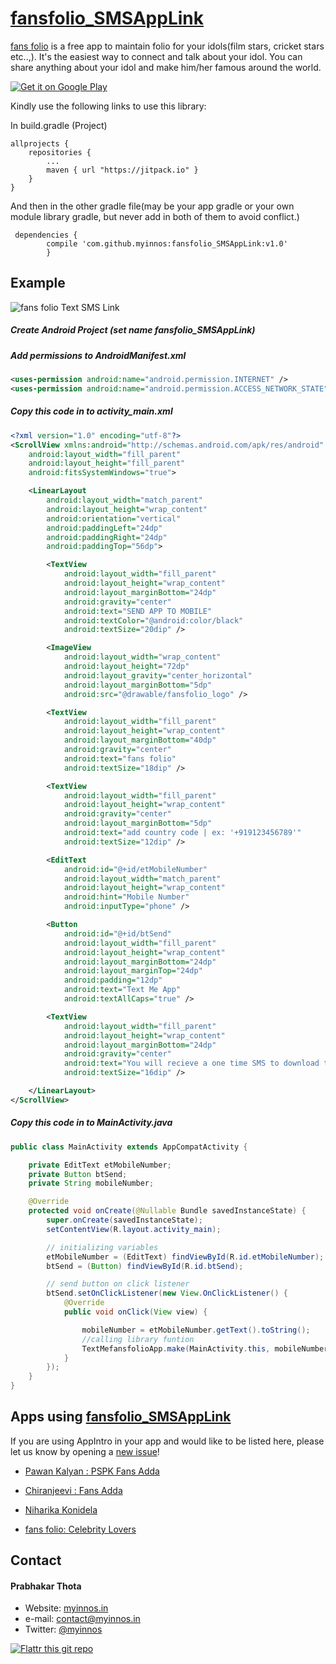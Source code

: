 # [fansfolio_SMSAppLink](https://myinnos.github.io/fansfolio_SMSAppLink/ "View Website - fansfolio_SMSAppLink")

[fans folio](https://ff.app.link/gt_get_app "fans folio Official Website") is a free app to maintain folio for your idols(film stars, cricket stars etc..,). It's the easiest way to connect and talk about your idol. You can share anything about your idol and make him/her famous around the world.

[![Get it on Google Play](https://raw.github.com/repat/README-template/master/googleplay.png)](https://ff.app.link/gt_get_app)

Kindly use the following links to use this library:

In build.gradle (Project)

	allprojects {
		repositories {
			...
			maven { url "https://jitpack.io" }
		}
	}
	
And then in the other gradle file(may be your app gradle or your own module library gradle, but never add in both of them to avoid conflict.)
	
	 dependencies {
	        compile 'com.github.myinnos:fansfolio_SMSAppLink:v1.0'
	        }

## Example

![fans folio Text SMS Link](https://s19.postimg.org/p452j3fz7/fansfolio_smsapp.png)

##### Create Android Project (set name fansfolio_SMSAppLink)

##### Add permissions to AndroidManifest.xml

```xml
<uses-permission android:name="android.permission.INTERNET" />
<uses-permission android:name="android.permission.ACCESS_NETWORK_STATE" />
```
##### Copy this code in to activity_main.xml

```xml
<?xml version="1.0" encoding="utf-8"?>
<ScrollView xmlns:android="http://schemas.android.com/apk/res/android"
    android:layout_width="fill_parent"
    android:layout_height="fill_parent"
    android:fitsSystemWindows="true">

    <LinearLayout
        android:layout_width="match_parent"
        android:layout_height="wrap_content"
        android:orientation="vertical"
        android:paddingLeft="24dp"
        android:paddingRight="24dp"
        android:paddingTop="56dp">

        <TextView
            android:layout_width="fill_parent"
            android:layout_height="wrap_content"
            android:layout_marginBottom="24dp"
            android:gravity="center"
            android:text="SEND APP TO MOBILE"
            android:textColor="@android:color/black"
            android:textSize="20dip" />

        <ImageView
            android:layout_width="wrap_content"
            android:layout_height="72dp"
            android:layout_gravity="center_horizontal"
            android:layout_marginBottom="5dp"
            android:src="@drawable/fansfolio_logo" />

        <TextView
            android:layout_width="fill_parent"
            android:layout_height="wrap_content"
            android:layout_marginBottom="40dp"
            android:gravity="center"
            android:text="fans folio"
            android:textSize="18dip" />

        <TextView
            android:layout_width="fill_parent"
            android:layout_height="wrap_content"
            android:gravity="center"
            android:layout_marginBottom="5dp"
            android:text="add country code | ex: '+919123456789'"
            android:textSize="12dip" />

        <EditText
            android:id="@+id/etMobileNumber"
            android:layout_width="match_parent"
            android:layout_height="wrap_content"
            android:hint="Mobile Number"
            android:inputType="phone" />

        <Button
            android:id="@+id/btSend"
            android:layout_width="fill_parent"
            android:layout_height="wrap_content"
            android:layout_marginBottom="24dp"
            android:layout_marginTop="24dp"
            android:padding="12dp"
            android:text="Text Me App"
            android:textAllCaps="true" />

        <TextView
            android:layout_width="fill_parent"
            android:layout_height="wrap_content"
            android:layout_marginBottom="24dp"
            android:gravity="center"
            android:text="You will recieve a one time SMS to download the app"
            android:textSize="16dip" />

    </LinearLayout>
</ScrollView>
```
##### Copy this code in to MainActivity.java

```java
public class MainActivity extends AppCompatActivity {

    private EditText etMobileNumber;
    private Button btSend;
    private String mobileNumber;

    @Override
    protected void onCreate(@Nullable Bundle savedInstanceState) {
        super.onCreate(savedInstanceState);
        setContentView(R.layout.activity_main);

        // initializing variables
        etMobileNumber = (EditText) findViewById(R.id.etMobileNumber);
        btSend = (Button) findViewById(R.id.btSend);

        // send button on click listener
        btSend.setOnClickListener(new View.OnClickListener() {
            @Override
            public void onClick(View view) {

                mobileNumber = etMobileNumber.getText().toString();
                //calling library funtion
                TextMefansfolioApp.make(MainActivity.this, mobileNumber, "one time SMS Sent! to "+ mobileNumber);
            }
        });
    }
}
```
## Apps using [fansfolio_SMSAppLink](https://myinnos.github.io/fansfolio_SMSAppLink/ "View Website - fansfolio_SMSAppLink")
If you are using AppIntro in your app and would like to be listed here, please let us know by opening a [new issue](https://github.com/myinnos/fansfolio_SMSAppLink/issues/new)!

 * [Pawan Kalyan : PSPK Fans Adda](https://play.google.com/store/apps/details?id=com.myinnos.pawankalyan "Pawan Kalyan : PSPK Fans Adda")

 * [Chiranjeevi : Fans Adda](https://play.google.com/store/apps/details?id=com.myinnos.chiru "Chiranjeevi : Fans Adda")
 
 * [Niharika Konidela](https://play.google.com/store/apps/details?id=com.fansfolio.niharika "Niharika Konidela")
 
 * [fans folio: Celebrity Lovers](https://play.google.com/store/apps/details?id=in.myinnos.fansfolio "fans folio: Celebrity Lovers")

## Contact
#### Prabhakar Thota
* Website: [myinnos.in](https://myinnos.in "Prabhakar Thota")
* e-mail: contact@myinnos.in
* Twitter: [@myinnos](https://twitter.com/myinnos "Prabhakar Thota on twitter")

[![Flattr this git repo](http://api.flattr.com/button/flattr-badge-large.png)](https://flattr.com/submit/auto?user_id=username&url=https://github.com/myinnos/fansfolio_SMSAppLink&title=fansfolio_SMSAppLink&language=&tags=github&category=software) 
